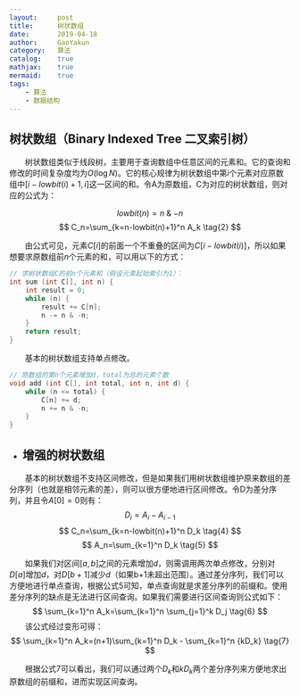 ```yaml
---
layout:     post
title:      树状数组
date:       2019-04-18
author:     GaoYakun
category:   算法
catalog:    true
mathjax:    true
mermaid:    true
tags:
    - 算法
    - 数据结构
---
```


## 树状数组（Binary Indexed Tree 二叉索引树）

&emsp;&emsp;树状数组类似于线段树，主要用于查询数组中任意区间的元素和。它的查询和修改的时间复杂度均为$O(\log N)$。它的核心规律为树状数组中第$i$个元素对应原数组中$[i-lowbit(i)+1,i]$这一区间的和。令A为原数组，C为对应的树状数组，则对应的公式为：

$$
lowbit(n)=n\mathbin{\&}-n \tag{1}
$$
$$
C_n=\sum_{k=n-lowbit(n)+1}^n A_k \tag{2}
$$

&emsp;&emsp;由公式可见，元素$C[i]$的前面一个不重叠的区间为$C[i-lowbit(i)]$，所以如果想要求原数组前$n$个元素的和，可以用以下的方式：

```c++
// 求树状数组C的前n个元素和（假设元素起始索引为1）：
int sum (int C[], int n) {
    int result = 0;
    while (n) {
        result += C[n];
        n -= n & -n;
    }
    return result;
}
```
&emsp;&emsp;基本的树状数组支持单点修改。
```c++
// 原数组的第n个元素增加d，total为总的元素个数
void add (int C[], int total, int n, int d) {
    while (n <= total) {
        C[n] += d;
        n += n & -n;
    }
}
```
- ## 增强的树状数组

&emsp;&emsp;基本的树状数组不支持区间修改，但是如果我们用树状数组维护原来数组的差分序列（也就是相邻元素的差），则可以很方便地进行区间修改。令D为差分序列，并且令$A[0]=0$则有：
$$
D_i=A_i-A_{i-1} \tag{3}
$$
$$
C_n=\sum_{k=n-lowbit(n)+1}^n D_k \tag{4}
$$
$$
A_n=\sum_{k=1}^n D_k \tag{5}
$$

&emsp;&emsp;如果我们对区间$[a,b]$之间的元素增加$d$，则需调用两次单点修改，分别对$D[a]$增加$d$，对$D[b+1]$减少$d$（如果b+1未超出范围）。通过差分序列，我们可以方便地进行单点查询，根据公式$5$可知，单点查询就是求差分序列的前缀和。使用差分序列的缺点是无法进行区间查询。如果我们需要进行区间查询则公式如下：
$$
\sum_{k=1}^n A_k=\sum_{k=1}^n \sum_{j=1}^k D_j \tag{6}
$$
&emsp;&emsp;该公式经过变形可得：
$$
\sum_{k=1}^n A_k=(n+1)\sum_{k=1}^n D_k - \sum_{k=1}^n {kD_k} \tag{7}
$$

&emsp;&emsp;根据公式$7$可以看出，我们可以通过两个$D_k$和$kD_k$两个差分序列来方便地求出原数组的前缀和，进而实现区间查询。



